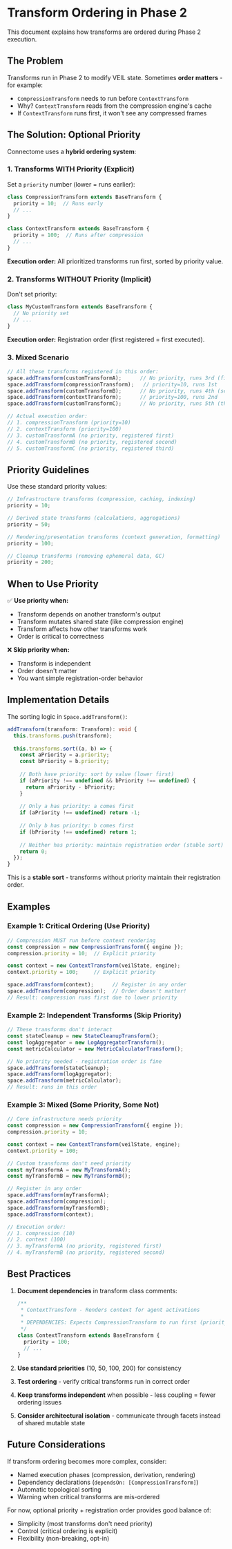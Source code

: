 # Transform Ordering in Phase 2

This document explains how transforms are ordered during Phase 2 execution.

## The Problem

Transforms run in Phase 2 to modify VEIL state. Sometimes **order matters** - for example:
- `CompressionTransform` needs to run before `ContextTransform`
- Why? `ContextTransform` reads from the compression engine's cache
- If `ContextTransform` runs first, it won't see any compressed frames

## The Solution: Optional Priority

Connectome uses a **hybrid ordering system**:

### 1. Transforms WITH Priority (Explicit)

Set a `priority` number (lower = runs earlier):

```typescript
class CompressionTransform extends BaseTransform {
  priority = 10;  // Runs early
  // ...
}

class ContextTransform extends BaseTransform {
  priority = 100;  // Runs after compression
  // ...
}
```

**Execution order:** All prioritized transforms run first, sorted by priority value.

### 2. Transforms WITHOUT Priority (Implicit)

Don't set priority:

```typescript
class MyCustomTransform extends BaseTransform {
  // No priority set
  // ...
}
```

**Execution order:** Registration order (first registered = first executed).

### 3. Mixed Scenario

```typescript
// All these transforms registered in this order:
space.addTransform(customTransformA);      // No priority, runs 3rd (first unprioritized)
space.addTransform(compressionTransform);   // priority=10, runs 1st
space.addTransform(customTransformB);      // No priority, runs 4th (second unprioritized)
space.addTransform(contextTransform);      // priority=100, runs 2nd
space.addTransform(customTransformC);      // No priority, runs 5th (third unprioritized)

// Actual execution order:
// 1. compressionTransform (priority=10)
// 2. contextTransform (priority=100)
// 3. customTransformA (no priority, registered first)
// 4. customTransformB (no priority, registered second)
// 5. customTransformC (no priority, registered third)
```

## Priority Guidelines

Use these standard priority values:

```typescript
// Infrastructure transforms (compression, caching, indexing)
priority = 10;

// Derived state transforms (calculations, aggregations)
priority = 50;

// Rendering/presentation transforms (context generation, formatting)
priority = 100;

// Cleanup transforms (removing ephemeral data, GC)
priority = 200;
```

## When to Use Priority

✅ **Use priority when:**
- Transform depends on another transform's output
- Transform mutates shared state (like compression engine)
- Transform affects how other transforms work
- Order is critical to correctness

❌ **Skip priority when:**
- Transform is independent
- Order doesn't matter
- You want simple registration-order behavior

## Implementation Details

The sorting logic in `Space.addTransform()`:

```typescript
addTransform(transform: Transform): void {
  this.transforms.push(transform);
  
  this.transforms.sort((a, b) => {
    const aPriority = a.priority;
    const bPriority = b.priority;
    
    // Both have priority: sort by value (lower first)
    if (aPriority !== undefined && bPriority !== undefined) {
      return aPriority - bPriority;
    }
    
    // Only a has priority: a comes first
    if (aPriority !== undefined) return -1;
    
    // Only b has priority: b comes first
    if (bPriority !== undefined) return 1;
    
    // Neither has priority: maintain registration order (stable sort)
    return 0;
  });
}
```

This is a **stable sort** - transforms without priority maintain their registration order.

## Examples

### Example 1: Critical Ordering (Use Priority)

```typescript
// Compression MUST run before context rendering
const compression = new CompressionTransform({ engine });
compression.priority = 10;  // Explicit priority

const context = new ContextTransform(veilState, engine);
context.priority = 100;     // Explicit priority

space.addTransform(context);      // Register in any order
space.addTransform(compression);  // Order doesn't matter!
// Result: compression runs first due to lower priority
```

### Example 2: Independent Transforms (Skip Priority)

```typescript
// These transforms don't interact
const stateCleanup = new StateCleanupTransform();
const logAggregator = new LogAggregatorTransform();
const metricCalculator = new MetricCalculatorTransform();

// No priority needed - registration order is fine
space.addTransform(stateCleanup);
space.addTransform(logAggregator);
space.addTransform(metricCalculator);
// Result: runs in this order
```

### Example 3: Mixed (Some Priority, Some Not)

```typescript
// Core infrastructure needs priority
const compression = new CompressionTransform({ engine });
compression.priority = 10;

const context = new ContextTransform(veilState, engine);
context.priority = 100;

// Custom transforms don't need priority
const myTransformA = new MyTransformA();
const myTransformB = new MyTransformB();

// Register in any order
space.addTransform(myTransformA);
space.addTransform(compression);
space.addTransform(myTransformB);
space.addTransform(context);

// Execution order:
// 1. compression (10)
// 2. context (100)
// 3. myTransformA (no priority, registered first)
// 4. myTransformB (no priority, registered second)
```

## Best Practices

1. **Document dependencies** in transform class comments:
   ```typescript
   /**
    * ContextTransform - Renders context for agent activations
    * 
    * DEPENDENCIES: Expects CompressionTransform to run first (priority < 100)
    */
   class ContextTransform extends BaseTransform {
     priority = 100;
     // ...
   }
   ```

2. **Use standard priorities** (10, 50, 100, 200) for consistency

3. **Test ordering** - verify critical transforms run in correct order

4. **Keep transforms independent** when possible - less coupling = fewer ordering issues

5. **Consider architectural isolation** - communicate through facets instead of shared mutable state

## Future Considerations

If transform ordering becomes more complex, consider:
- Named execution phases (compression, derivation, rendering)
- Dependency declarations (`dependsOn: [CompressionTransform]`)
- Automatic topological sorting
- Warning when critical transforms are mis-ordered

For now, optional priority + registration order provides good balance of:
- Simplicity (most transforms don't need priority)
- Control (critical ordering is explicit)
- Flexibility (non-breaking, opt-in)

